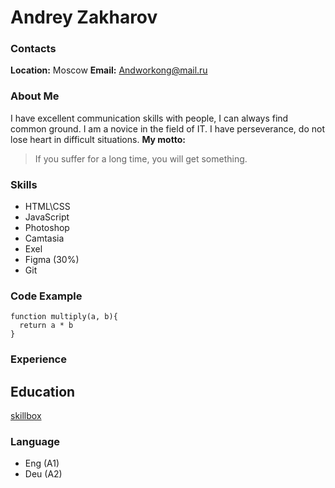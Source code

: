 # Andrey Zakharov

### Contacts

**Location:**
Moscow
**Email:**
Andworkong@mail.ru

### About Me

I have excellent communication skills with people, I can always find common ground. I am a novice in the field of IT. I have perseverance, do not lose heart in difficult situations. **My motto:**

> If you suffer for a long time, you will get something.

### Skills

- HTML\CSS
- JavaScript
- Photoshop
- Camtasia
- Exel
- Figma (30%)
- Git

### Code Example

```
function multiply(a, b){
  return a * b
}
```

### Experience

## Education

[skillbox](https://skillbox.ru)

### Language

- Eng (A1)
- Deu (A2)
